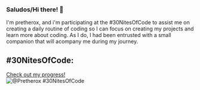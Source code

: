 ### Saludos/Hi there! 👋

I'm pretherox, and i'm participating at the #30NitesOfCode to assist me on creating a daily routine of coding so I can focus
on creating my projects and learn more about coding.
As I do, I had been entrusted with a small companion that will acompany me during my journey.

## #30NitesOfCode:
  [Check out my progress!](https://www.codedex.io/@Pretherox/30-nites-of-code)  
  ![@Pretherox #30NitesOfCode](https://www.codedex.io/api/petStatus?user=Pretherox)
